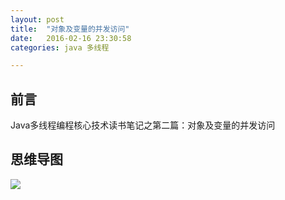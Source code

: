 ```yaml
---
layout: post
title:  "对象及变量的并发访问"
date:   2016-02-16 23:30:58
categories: java 多线程

---
```


## 前言

Java多线程编程核心技术读书笔记之第二篇：对象及变量的并发访问

## 思维导图
![](http://7xt310.com1.z0.glb.clouddn.com/%E5%AF%B9%E8%B1%A1%E5%8F%8A%E5%8F%98%E9%87%8F%E7%9A%84%E5%B9%B6%E5%8F%91%E8%AE%BF%E9%97%AE.png)
